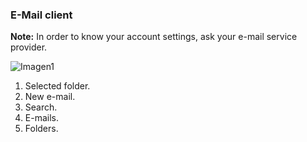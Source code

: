 ### E-Mail client

**Note:** In order to know your account settings, ask your e-mail service provider.

![Imagen1](http://static.energysistem.com/images/manuals/42430/565c220c33019.jpg)

1. Selected folder.
2. New e-mail.
3. Search.
4. E-mails.
5. Folders.
